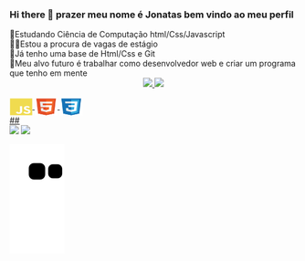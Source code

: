 ### Hi there 👋 prazer meu  nome é Jonatas bem vindo ao meu perfil 

<div>
📖Estudando Ciência de  Computação  html/Css/Javascript <br>
🏃‍♂️Estou a procura de vagas de estágio  <br>
🤔Já tenho uma base de Html/Css e Git <br>
💭Meu alvo futuro é trabalhar como desenvolvedor web  e criar um programa  que tenho em mente<br>
</div>

<div align="center">
  <a href="https://github.com/jonatbom">
  <img height="180em" src="https://github-readme-stats.vercel.app/api?username=jonatbom&show_icons=true&theme=dracula&include_all_commits=true&count_private=true"/>
  <img height="180em" src="https://github-readme-stats.vercel.app/api/top-langs/?username=jonatbom&layout=compact&langs_count=7&theme=dracula"/>
</div>

<div style="display: inline_block"><br>
  <img align="center" alt="Rafa-Js" height="30" width="40" src="https://raw.githubusercontent.com/devicons/devicon/master/icons/javascript/javascript-plain.svg">
  <img align="center" alt="Rafa-HTML" height="30" width="40" src="https://raw.githubusercontent.com/devicons/devicon/master/icons/html5/html5-original.svg">
  <img align="center" alt="Rafa-CSS" height="30" width="40" src="https://raw.githubusercontent.com/devicons/devicon/master/icons/css3/css3-original.svg">

</div>
## <br>
  
<div>
   <a href = "mailto:jonatlwg@gmail.com"><img src="https://img.shields.io/badge/-Gmail-%23333?style=for-the-badge&logo=gmail&logoColor=white" target="_blank"></a>
  <a href="https://www.linkedin.com/in/jonatec/" target="_blank"><img src="https://img.shields.io/badge/-LinkedIn-%230077B5?style=for-the-badge&logo=linkedin&logoColor=white" target="_blank"> </a> 
  
  ![Snake animation](https://github.com/jonatbom/jonatbom/blob/output/github-contribution-grid-snake.svg)
    
  </div>
 


  
